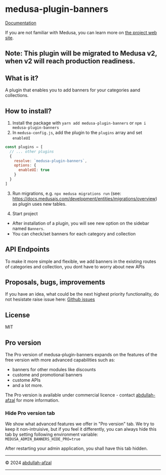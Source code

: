 # medusa-plugin-banners

[Documentation](https://github.com/abdullah-afzal/medusa-plugin-banners/blob/main/README.md)

If you are not familiar with Medusa, you can learn more on [the project web site](https://www.medusajs.com/).

<h2>
  Note: This plugin will be migrated to Medusa v2, when v2 will reach production readiness.
</h2>

## What is it?
A plugin that enables you to add banners for your categories aand collections.

## How to install?

1. Install the package with `yarn add medusa-plugin-banners` or `npm i medusa-plugin-banners`
2. In `medusa-config.js`, add the plugin to the `plugins` array and set `enableUI`

```js
const plugins = [
  // ... other plugins
  {
    resolve: `medusa-plugin-banners`,
    options: {
      enableUI: true
    }
  }
]
```
3. Run migrations, e.g. `npx medusa migrations run` (see: https://docs.medusajs.com/development/entities/migrations/overview) as plugin uses new tables.

4. Start project

  - After installation of a plugin, you will see new option on the sidebar named `Banners`.
  - You can check/set banners for each category and collection


## API Endpoints

To make it more simple and flexible, we add banners in the existing routes of categories and collection, you dont have to worry about new APIs

  ## Proposals, bugs, improvements

If you have an idea, what could be the next highest priority functionality, do not hesistate raise issue here: [Github issues](https://github.com/abdullah-afzal/medusa-plugin-banners/issues)

## License

MIT

## Pro version

The Pro version of medusa-plugin-banners expands on the features of the free version with more advanced capabilities such as:
- banners for other modules like discounts
- custome and promotional banners
- custome APIs
- and a lot more.

The Pro version is available under commercial licence - contact [abdullah-afzal](https://github.com/abdullah-afzal) for more information.

### Hide Pro version tab

We show what advanced features we offer in "Pro version" tab. We try to keep it non-intruisive, but if you feel it differently, you can always hide this tab by setting following environment variable:
`MEDUSA_ADMIN_BANNERS_HIDE_PRO=true`

After restarting your admin application, you shall have this tab hidden.

---

© 2024 [abdullah-afzal](https://github.com/abdullah-afzal)

---